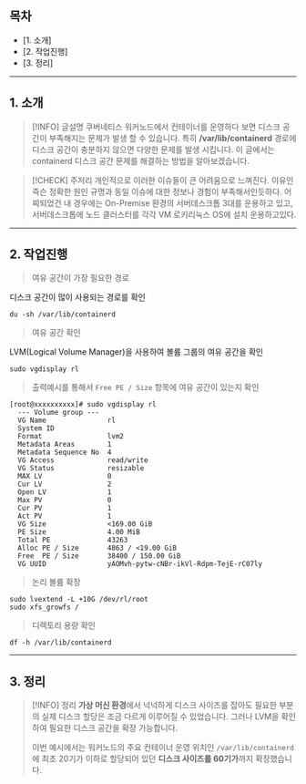 ## 목차
- [1. 소개]
- [2. 작업진행]
- [3. 정리]
___
## 1. 소개
> [!INFO] 글설명
> 쿠버네티스 워커노드에서 컨테이너를 운영하다 보면 디스크 공간이 부족해지는 문제가 발생 할 수 있습니다. 특히 **/var/lib/containerd** 경로에 디스크 공간이 충분하지 않으면 다양한 문제를 발생 시킵니다. 이 글에서는 containerd 디스크 공간 문제를 해결하는 방법을 알아보겠습니다.

> [!CHECK] 주저리
> 개인적으로 이러한 이슈들이 큰 어려움으로 느껴진다. 이유인 즉슨 정확한 원인 규명과 동일 이슈에 대한 정보나 경험이 부족해서인듯하다. 어찌되었건 내 경우에는 On-Premise 환경의 서버데스크톱 3대를 운용하고 있고, 서버데스크톱에 노드 클러스터를 각각 VM 로키리눅스 OS에 설치 운용하고있다.

___
## 2. 작업진행

> 여유 공간이 가장 필요한 경로

디스크 공간이 많이 사용되는 경로를 확인
```shell
du -sh /var/lib/containerd
```

> 여유 공간 확인

LVM(Logical Volume Manager)을 사용하여 볼륨 그룹의 여유 공간을 확인
```
sudo vgdisplay rl
```

> 출력예시를 통해서 `Free PE / Size` 항목에 여유 공간이 있는지 확인
```
[root@xxxxxxxxxx]# sudo vgdisplay rl
  --- Volume group ---
  VG Name               rl
  System ID
  Format                lvm2
  Metadata Areas        1
  Metadata Sequence No  4
  VG Access             read/write
  VG Status             resizable
  MAX LV                0
  Cur LV                2
  Open LV               1
  Max PV                0
  Cur PV                1
  Act PV                1
  VG Size               <169.00 GiB
  PE Size               4.00 MiB
  Total PE              43263
  Alloc PE / Size       4863 / <19.00 GiB
  Free  PE / Size       38400 / 150.00 GiB
  VG UUID               yAOMvh-pytw-cNBr-ikVl-Rdpm-TejE-rC07ly
```

> 논리 볼륨 확장 
```
sudo lvextend -L +10G /dev/rl/root
sudo xfs_growfs /
```

> 디렉토리 용량 확인
```
df -h /var/lib/containerd
```

___
## 3. 정리
> [!INFO] 정리
> **가상 머신 환경**에서 넉넉하게 디스크 사이즈를 잡아도 필요한 부분의 실제 디스크 할당은 조금 다르게 이루어질 수 있었습니다. 그러나 LVM을 확인하여 필요한 디스크 공간을 확장 가능합니다. 
> 
> 이번 예시에서는 워커노드의 주요 컨테이너 운영 위치인 `/var/lib/containerd`에 최초 20기가 이하로 할당되어 있던 **디스크 사이즈를 60기가**까지 확장했습니다.

